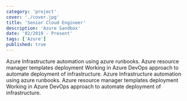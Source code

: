 ```yaml
---
category: 'project'
cover: './cover.jpg'
title: 'Senior Cloud Engineer'
description: 'Azure Sandbox'
date: '02/2019 - Present'
tags: ['Azure']
published: true
---
```


Azure Infrastructure automation using azure runbooks. Azure resource manager templates deployment Working in Azure DevOps approach to automate deployment of infrastructure.
Azure Infrastructure automation using azure runbooks. Azure resource manager templates deployment Working in Azure DevOps approach to automate deployment of infrastructure.

